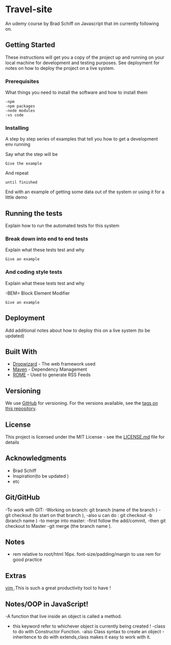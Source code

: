 # Travel-site

An udemy course by Brad Schiff on Javascript that im currently following on.

## Getting Started

These instructions will get you a copy of the project up and running on your local machine for development and testing purposes. See deployment for notes on how to deploy the project on a live system.

### Prerequisites

What things you need to install the software and how to install them

```
-npm
-npm packages
-node modules
-vs code

```

### Installing

A step by step series of examples that tell you how to get a development env running

Say what the step will be

```
Give the example
```

And repeat

```
until finished
```

End with an example of getting some data out of the system or using it for a little demo

## Running the tests

Explain how to run the automated tests for this system

### Break down into end to end tests

Explain what these tests test and why

```
Give an example
```

### And coding style tests

Explain what these tests test and why

-BEM= Block Element Modifier

```
Give an example
```

## Deployment

Add additional notes about how to deploy this on a live system (to be updated)

## Built With

- [Dropwizard](http://www.dropwizard.io/1.0.2/docs/) - The web framework used
- [Maven](https://maven.apache.org/) - Dependency Management
- [ROME](https://rometools.github.io/rome/) - Used to generate RSS Feeds

## Versioning

We use [GitHub](http://github.com/) for versioning. For the versions available, see the [tags on this repository](https://github.com/your/project/tags).

## License

This project is licensed under the MIT License - see the [LICENSE.md](LICENSE.md) file for details

## Acknowledgments

- Brad Schiff
- Inspiration(to be updated )
- etc

## Git/GitHub

-To work with GIT:
-Working on branch: git branch (name of the branch )
-git checkout (to start on that branch ),
-also u can do : git checkout -b (branch name )
-to merge into master:
-first follow the add/commit,
-then git checkout to Master
-git merge (the branch name ).

## Notes

- rem relative to root/html 16px. font-size/padding/margin to use rem for good practice

## Extras

[vim ](https://www.vim.org/).This is such a great productivity tool to have !

## Notes/OOP in JavaScript!
-A function that live inside an object is called a method.
- this keyword refer to whichever object is currently being created !
-class to do with Constructor Function.
-also Class syntax to create an object
-inheritence to do with extends,class makes it easy to work with it.